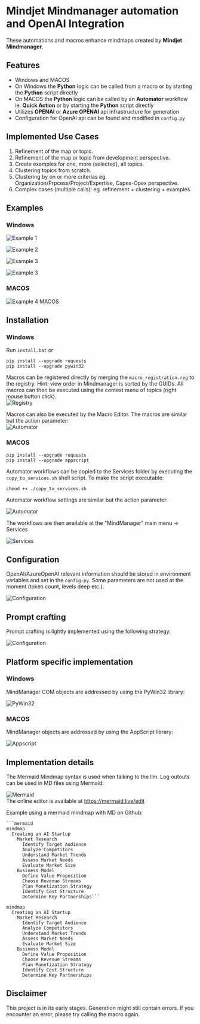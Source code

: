 # Mindjet Mindmanager automation and OpenAI Integration

These automations and macros enhance mindmaps created by **Mindjet Mindmanager**.

## Features

- Windows and MACOS
- On Windows the **Python** logic can be called from a macro or by starting the **Python** script directly   
- On MACOS the **Python** logic can be called by an **Automator** workflow ie. **Quick Action** or by starting the **Python** script directly   
- Utilizes **OPENAI** or **Azure OPENAI** api infrastructure for generation
- Configuration for OpenAI api can be found and modified in `config.py`

## Implemented Use Cases

1. Refinement of the map or topic.  
2. Refinement of the map or topic from development perspective.  
3. Create examples for one, more (selected), all topics.  
4. Clustering topics from scratch.  
5. Clustering by on or more criterias eg. Organization/Prpcess/Project/Expertise, Capex-Opex perspective.  
6. Complex cases (multiple calls): eg. refinement + clustering + examples.  

## Examples  
### Windows  
![Example 1](doc/anim1.gif)  

![Example 2](doc/anim3.gif)  

![Example 3](doc/anim4.gif)  

![Example 3](doc/anim5.gif)  

### MACOS
![Example 4 MACOS](doc/anim_macos.gif)  

## Installation  
### Windows  
Run `install.bat` or  
```
pip install --upgrade requests
pip install --upgrade pywin32
```
Macros can be registered directly by merging the `macro_registration.reg` to the registry. Hint: view order in Mindmanager is sorted by the GUIDs. All macros can then be executed using the context menu of topics (right mouse button click).  
![Registry](doc/windows_registry.png)  

Macros can also be executed by the Macro Editor. The macros are similar but the action parameter:  
![Automator](doc/windows_macroeditor.png)  

### MACOS  
```
pip install --upgrade requests
pip install --upgrade appscript
```
Automator workflows can be copied to the Services folder by executing the `copy_to_services.sh` shell script. To make the script executable:
```
chmod +x ./copy_to_services.sh
```  

Automator workflow settings are similar but the action parameter:  

![Automator](doc/macos_automator.png)  

The workflows are then available at the "MindManager" main menu -> Services  

![Services](doc/macos_services.png)  

## Configuration  
OpenAI/AzureOpenAI relevant information should be stored in environment variables and set in the `config-py`. Some parameters are not used at the moment (token count, levels deep etc.).  

![Configuration](doc/config.png)  

## Prompt crafting  
Prompt crafting is lightly implemented using the following strategy:  

![Configuration](doc/prompt.png)  

## Platform specific implementation
### Windows  
MindManager COM objects are addressed by using the PyWin32 library:  

![PyWin32](doc/windows_mindmanager.png)  

### MACOS  
MindManager objects are addressed by using the AppScript library:  

![Appscript](doc/macos_mindmanager.png)  

## Implementation details
The Mermaid Mindmap syntax is used when talking to the llm. Log outouts can be used in MD files using Mermaid:  

![Mermaid](doc/mermaid.png)  
The online editor is available at https://mermaid.live/edit

Example using a mermaid mindmap with MD on Github:
```
```mermaid
mindmap
  Creating an AI Startup
    Market Research
      Identify Target Audience
      Analyze Competitors
      Understand Market Trends
      Assess Market Needs
      Evaluate Market Size
    Business Model
      Define Value Proposition
      Choose Revenue Streams
      Plan Monetization Strategy
      Identify Cost Structure
      Determine Key Partnerships```  
```

```mermaid
mindmap
  Creating an AI Startup
    Market Research
      Identify Target Audience
      Analyze Competitors
      Understand Market Trends
      Assess Market Needs
      Evaluate Market Size
    Business Model
      Define Value Proposition
      Choose Revenue Streams
      Plan Monetization Strategy
      Identify Cost Structure
      Determine Key Partnerships 
```
## Disclaimer

This project is in its early stages. Generation might still contain errors. If you encounter an error, please try calling the macro again.
